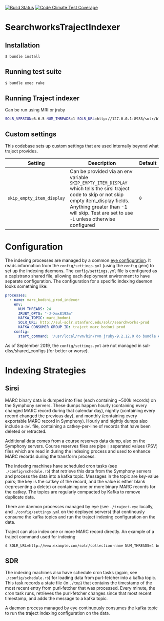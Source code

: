 [![Build Status](https://travis-ci.org/sul-dlss/searchworks_traject_indexer.svg?branch=master)](https://travis-ci.org/sul-dlss/searchworks_traject_indexer) [![Code Climate Test Coverage](https://codeclimate.com/github/sul-dlss/searchworks_traject_indexer/badges/coverage.svg)](https://codeclimate.com/github/sul-dlss/searchworks_traject_indexer/coverage)

# SearchworksTrajectIndexer

## Installation

```sh
$ bundle install
```


## Running test suite

```sh
$ bundle exec rake
```

## Running Traject indexer

Can be run using MRI or jruby

```sh
SOLR_VERSION=6.6.5 NUM_THREADS=1 SOLR_URL=http://127.0.0.1:8983/solr/blacklight-core bundle exec traject -c lib/traject/config/sirsi_config.rb uni_00000000_00499999.marc
```


## Custom settings

This codebase sets up custom settings that are used internally beyond what traject provides.

Setting | Description | Default
------- | ----------- | -------
`skip_empty_item_display` | Can be provided via an env variable `SKIP_EMPTY_ITEM_DISPLAY` which tells the sirsi traject code to skip or not skip empty item_display fields. Anything greater than -1 will skip. Test are set to use `-1` unless otherwise configured | `0`

# Configuration

The indexing processes are managed by a common [eye configuration](./traject.eye). It reads information from the `config/settings.yml` (using the `config` gem) to set up the indexing daemons. The `config/settings.yml` file is configured as a capistrano shared file, allowing each deployment environment to have separate configuration. The configuration for a specific indexing daemon looks something like:

```yaml
processes:
  - name: marc_bodoni_prod_indexer
    env:
      NUM_THREADS: 24
      JRUBY_OPTS: "-J-Xmx8192m"
      KAFKA_TOPIC: marc_bodoni
      SOLR_URL: http://sul-solr.stanford.edu/solr/searchworks-prod
      KAFKA_CONSUMER_GROUP_ID: traject_marc_bodoni_prod
    config:
      start_command: '/usr/local/rvm/bin/rvm jruby-9.2.12.0 do bundle exec honeybadger exec traject -c ./lib/traject/config/sirsi_config.rb -s solr_writer.max_skipped=-1 -s log.level=debug -s log.file=log/traject_marc_bodoni_prod_indexer.log'
```

As of September 2019, the `config/settings.yml` are not managed in sul-dlss/shared_configs (for better or worse).


# Indexing Strategies

## Sirsi

MARC binary data is dumped into files (each containing ~500k records) on the Symphony servers. These dumps happen hourly (containing every changed MARC record during that calendar day), nightly (containing every record changed the previous day), and monthly (containing every exportable MARC record in Symphony). Hourly and nightly dumps also include a `del` file, containing a catkey-per-line of records that have been deleted or retracted.

Additional data comes from a course reserves data dump, also on the Symphony servers. Course reserves files are pipe `|` separated values (PSV) files which are read in during the indexing process and used to enhance MARC records during the transform process.

The indexing machines have scheduled cron tasks (see `./config/schedule.rb`) that retrieve this data from the Symphony servers and process the data into a kafka topic. Messages in the topic are key-value pairs; the key is the catkey of the record, and the value is either blank (representing a delete) or containing one or more binary MARC records for the catkey. The topics are regularly compacted by Kafka to remove duplicate data.

There are daemon processes managed by eye (see `./traject.eye` locally, and `./config/settings.yml` on the deployed servers) that continously consume the kafka topics and run the traject indexing configuration on the data.

Traject can also index one or more MARC record directly. An example of a traject command used for indexing:

```sh
$ SOLR_URL=http://www.example.com/solr/collection-name NUM_THREADS=4 bundle exec traject -c lib/traject/config/sirsi_config.rb /path/uni_00000000_00499999.marc
```

## SDR

The indexing machines also have schedule cron tasks (again, see `./config/schedule.rb`) for loading data from purl-fetcher into a kafka topic. This task records a state file (in `./tmp`) that contains the timestamp of the most recent entry from purl-fetcher that was processed. Every minute, the cron task runs, retrieves the purl-fetcher changes since that most recent timestamp, and adds the message to a kafka topic.

A daemon process managed by eye continuously consumes the kafka topic to run the traject indexing configuration on the data.
